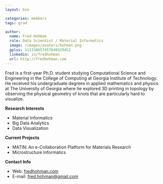 ```yaml
---
layout: bio

categories: members
tags: grad

author:
  name: Fred Hohman
  role: Data Scientist / Material Informatics 
  image: /images/avatars/hohman.png
  gplus: 111338657457640329452 
  linkedin: in/fredhohman
  url: http://fredhohman.com
---
```

Fred is a first-year Ph.D. student studying Computational Science and Engineering in the College of Computing at Georgia Institute of Technology. He received his undergraduate degrees in applied mathematics and physics at The University of Georgia where he explored 3D printing in topology by observing the physical geometry of knots that are particularly hard to visualize.

**Research Interests**  
* Material Informatics
* Big Data Analytics
* Data Visualization

**Current Projects**  
* MATIN: An e-Collaboration Platform for Materials Research
* Microstructure Informatics

**Contact Info**
* Web: [fredhohman.com](http://fredhohman.com)
* E-mail: fred.hohman@gmail.com
